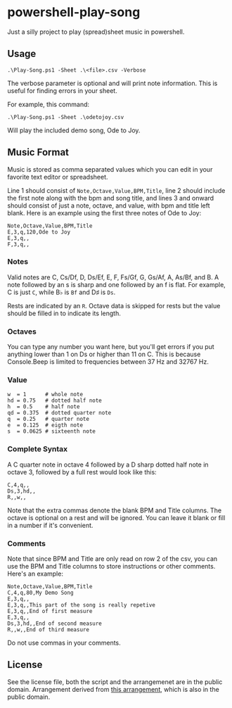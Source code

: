# powershell-play-song
Just a silly project to play (spread)sheet music in powershell.

## Usage
`.\Play-Song.ps1 -Sheet .\<file>.csv -Verbose`

The verbose parameter is optional and will print note information. This is useful for finding errors in your sheet.

For example, this command:

`.\Play-Song.ps1 -Sheet .\odetojoy.csv`

Will play the included demo song, Ode to Joy.

## Music Format
Music is stored as comma separated values which you can edit in your favorite text editor or spreadsheet.

Line 1 should consist of `Note,Octave,Value,BPM,Title`, line 2 should include the first note along with the bpm and song title, and lines 3 and onward should consist of just a note, octave, and value, with bpm and title left blank. Here is an example using the first three notes of Ode to Joy:

```
Note,Octave,Value,BPM,Title
E,3,q,120,Ode to Joy
E,3,q,,
F,3,q,,
```

### Notes
Valid notes are C, Cs/Df, D, Ds/Ef, E, F, Fs/Gf, G, Gs/Af, A, As/Bf, and B. A note followed by an s is sharp and one followed by an f is flat. For example, C is just `C`, while B♭ is `Bf` and D♯ is `Ds`.

Rests are indicated by an `R`. Octave data is skipped for rests but the value should be filled in to indicate its length.

### Octaves
You can type any number you want here, but you'll get errors if you put anything lower than 1 on Ds or higher than 11 on C. This is because Console.Beep is limited to frequencies between 37 Hz and 32767 Hz.

### Value
```
w  = 1      # whole note
hd = 0.75   # dotted half note
h  = 0.5    # half note
qd = 0.375  # dotted quarter note
q  = 0.25   # quarter note
e  = 0.125  # eigth note
s  = 0.0625 # sixteenth note
```

### Complete Syntax
A C quarter note in octave 4 followed by a D sharp dotted half note in octave 3, followed by a full rest would look like this:
```
C,4,q,,
Ds,3,hd,,
R,,w,,
```
Note that the extra commas denote the blank BPM and Title columns. The octave is optional on a rest and will be ignored. You can leave it blank or fill in a number if it's convenient.

### Comments
Note that since BPM and Title are only read on row 2 of the csv, you can use the BPM and Title columns to store instructions or other comments. Here's an example:
```
Note,Octave,Value,BPM,Title
C,4,q,80,My Demo Song
E,3,q,,
E,3,q,,This part of the song is really repetive
E,3,q,,End of first measure
E,3,q,,
Ds,3,hd,,End of second measure
R,,w,,End of third measure
```
Do not use commas in your comments.

## License
See the license file, both the script and the arrangemenet are in the public domain. Arrangement derived from [this arrangement](https://www.mutopiaproject.org/cgibin/piece-info.cgi?id=528), which is also in the public domain.
